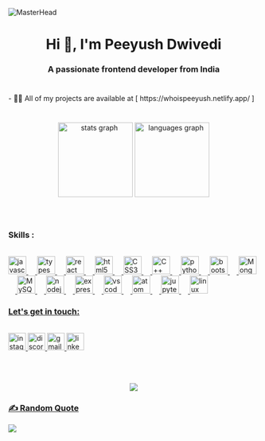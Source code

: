 ![MasterHead](https://mir-s3-cdn-cf.behance.net/project_modules/fs/54b6c068097599.5b50bca476b9b.gif)

<h1 align="center">Hi 👋, I'm Peeyush Dwivedi</h1>
<h3 align="center">A passionate frontend developer from India</h3>

###
<br>
- 👨‍💻 All of my projects are available at [ https://whoispeeyush.netlify.app/ ]

###

<br>
<div align="center">
  <img src="https://github-readme-stats.vercel.app/api?username=peeyush21june&hide_title=false&hide_rank=false&show_icons=true&include_all_commits=true&count_private=true&disable_animations=false&theme=dracula&locale=en&hide_border=false" height="150" alt="stats graph"  />
  <img src="https://github-readme-stats.vercel.app/api/top-langs?username=peeyush21june&locale=en&hide_title=false&layout=compact&card_width=320&langs_count=5&theme=dracula&hide_border=false" height="150" alt="languages graph"  />
</div>

###

<br>
<h3 align="left">Skills :</h3>
<br>
  <a href="https://developer.mozilla.org/en-US/docs/Web/JavaScript" target="_blank" rel="noreferrer"><img src="https://cdn.jsdelivr.net/gh/devicons/devicon/icons/javascript/javascript-original.svg" height="36" alt="javascript logo"  />
  <img width="14" />
  <img src="https://cdn.jsdelivr.net/gh/devicons/devicon/icons/typescript/typescript-original.svg" height="36" alt="typescript logo"  />
  <img width="14" />
  <a href="https://reactjs.org/" target="_blank" rel="noreferrer"><img src="https://cdn.jsdelivr.net/gh/devicons/devicon/icons/react/react-original.svg" height="36" alt="react logo"  />
  <img width="14" />
  <a href="https://www.w3.org/html/" target="_blank" rel="noreferrer"> <img src="https://cdn.jsdelivr.net/gh/devicons/devicon/icons/html5/html5-original.svg" height="36" alt="html5 logo"  />
  <img width="14" />
  <a href="https://www.w3schools.com/css/" target="_blank" rel="noreferrer"><img src="https://cdn.jsdelivr.net/gh/devicons/devicon/icons/css3/css3-original.svg" height="36" alt="CSS3"  />
  <img width="14" />
  <a href="https://www.w3schools.com/cpp/" target="_blank" rel="noreferrer"> <img src="https://cdn.jsdelivr.net/gh/devicons/devicon/icons/cplusplus/cplusplus-original.svg" height="36" alt="C++"  />
  <img width="14" />
  <a href="https://www.python.org" target="_blank" rel="noreferrer"><img src="https://cdn.jsdelivr.net/gh/devicons/devicon/icons/python/python-original.svg" height="36" alt="python logo"  />
  <img width="14" />
  <a href="https://getbootstrap.com" target="_blank" rel="no-referrer"><img src="https://cdn.jsdelivr.net/gh/devicons/devicon/icons/bootstrap/bootstrap-original.svg" height="36" alt="bootstrap logo"  />
  <img width="14" />
  <a href="https://www.mongodb.com/" target="_blank" rel="noreferrer"><img src="https://skillicons.dev/icons?i=mongodb" height="36" alt="MongoDB logo"  />
  <img width="14" />
  <a href="https://www.mysql.com/" target="_blank" rel="noreferrer"><img src="https://cdn.jsdelivr.net/gh/devicons/devicon/icons/mysql/mysql-original.svg" height="36" alt="MySQL logo"  />
  <img width="14" />
  <a href="https://nodejs.org" target="_blank" rel="noreferrer"><img src="https://cdn.jsdelivr.net/gh/devicons/devicon/icons/nodejs/nodejs-original.svg" height="36" alt="nodejs logo"  />
  <img width="14" />
  <img src="https://cdn.jsdelivr.net/gh/devicons/devicon/icons/express/express-original.svg" height="36" alt="express logo"  />
  <img width="14" />
  <img src="https://cdn.jsdelivr.net/gh/devicons/devicon/icons/vscode/vscode-original.svg" height="36" alt="vscode logo"  />
  <img width="14" />
  <img src="https://cdn.jsdelivr.net/gh/devicons/devicon/icons/atom/atom-original.svg" height="36" alt="atom logo"  />
  <img width="14" />
  <img src="https://cdn.jsdelivr.net/gh/devicons/devicon/icons/jupyter/jupyter-original.svg" height="36" alt="jupyter logo"  />
  <img width="14" />
  <a href="https://www.linux.org/" target="_blank" rel="noreferrer"><img src="https://cdn.jsdelivr.net/gh/devicons/devicon/icons/linux/linux-original.svg" height="36" alt="linux logo"  />
</div>
<br/>

###

<h3 align="left">Let's get in touch:</h3>
<br>
<div align="left">
  <a href="https://instagram.com/mr_peeyush21" target="blank"><img src="https://img.shields.io/static/v1?message=Instagram&logo=instagram&label=&color=E4405F&logoColor=white&labelColor=&style=for-the-badge" height="35" alt="instagram logo"  />
  <img src="https://img.shields.io/static/v1?message=Discord&logo=discord&label=&color=7289DA&logoColor=white&labelColor=&style=for-the-badge" height="35" alt="discord logo"  />
  <img src="https://img.shields.io/static/v1?message=Gmail&logo=gmail&label=&color=D14836&logoColor=white&labelColor=&style=for-the-badge" height="35" alt="gmail logo"  />
  <a href="https://linkedin.com/in/https://www.linkedin.com/in/peeyush-dwivedi-aab372193/" target="blank"><img src="https://img.shields.io/static/v1?message=LinkedIn&logo=linkedin&label=&color=0077B5&logoColor=white&labelColor=&style=for-the-badge" height="35" alt="linkedin logo"  />
</div>

###

<br clear="both">

<!-- <img src="https://raw.githubusercontent.com/peeyush21june/peeyush21june/output/snake.svg" alt="Snake animation" />
-->
###

<div align="center">
  <img src="https://profile-counter.glitch.me/peeyush21june/count.svg?"  />
</div>

### ✍️ Random Quote
![](https://quotes-github-readme.vercel.app/api?type=horizontal&theme=radical)

###

